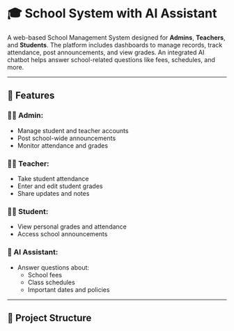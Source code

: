 # 🎓 School System with AI Assistant

A web-based School Management System designed for **Admins**, **Teachers**, and **Students**. The platform includes dashboards to manage records, track attendance, post announcements, and view grades. An integrated AI chatbot helps answer school-related questions like fees, schedules, and more.

---

## 🚀 Features

### 👨‍💼 Admin:
- Manage student and teacher accounts
- Post school-wide announcements
- Monitor attendance and grades

### 👩‍🏫 Teacher:
- Take student attendance
- Enter and edit student grades
- Share updates and notes

### 👨‍🎓 Student:
- View personal grades and attendance
- Access school announcements

### 🤖 AI Assistant:
- Answer questions about:
  - School fees
  - Class schedules
  - Important dates and policies

---

## 📂 Project Structure

